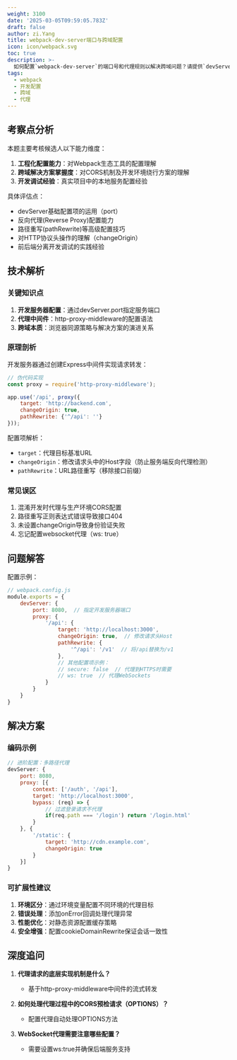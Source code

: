 ```yaml
---
weight: 3100
date: '2025-03-05T09:59:05.783Z'
draft: false
author: zi.Yang
title: webpack-dev-server端口与跨域配置
icon: icon/webpack.svg
toc: true
description: >-
  如何配置`webpack-dev-server`的端口号和代理规则以解决跨域问题？请提供`devServer.port`和`devServer.proxy`的配置示例。
tags:
  - webpack
  - 开发配置
  - 跨域
  - 代理
---
```


## 考察点分析

本题主要考核候选人以下能力维度：

1. **工程化配置能力**：对Webpack生态工具的配置理解
2. **跨域解决方案掌握度**：对CORS机制及开发环境绕行方案的理解
3. **开发调试经验**：真实项目中的本地服务配置经验

具体评估点：

- devServer基础配置项的运用（port）
- 反向代理(Reverse Proxy)配置能力
- 路径重写(pathRewrite)等高级配置技巧
- 对HTTP协议头操作的理解（changeOrigin）
- 前后端分离开发调试的实践经验

## 技术解析

### 关键知识点

1. **开发服务器配置**：通过devServer.port指定服务端口
2. **代理中间件**：http-proxy-middleware的配置语法
3. **跨域本质**：浏览器同源策略与解决方案的演进关系

### 原理剖析

开发服务器通过创建Express中间件实现请求转发：

```javascript
// 伪代码实现
const proxy = require('http-proxy-middleware');

app.use('/api', proxy({
    target: 'http://backend.com',
    changeOrigin: true,
    pathRewrite: {'^/api': ''}
}));
```

配置项解析：

- `target`：代理目标基准URL
- `changeOrigin`：修改请求头中的Host字段（防止服务端反向代理检测）
- `pathRewrite`：URL路径重写（移除接口前缀）

### 常见误区

1. 混淆开发时代理与生产环境CORS配置
2. 路径重写正则表达式错误导致接口404
3. 未设置changeOrigin导致身份验证失败
4. 忘记配置websocket代理（ws: true）

## 问题解答

配置示例：

```javascript
// webpack.config.js
module.exports = {
    devServer: {
        port: 8080,  // 指定开发服务器端口
        proxy: {
            '/api': {
                target: 'http://localhost:3000',
                changeOrigin: true,  // 修改请求头Host
                pathRewrite: {
                    '^/api': '/v1'  // 将/api替换为/v1
                },
                // 其他配置项示例：
                // secure: false  // 代理到HTTPS时需要
                // ws: true  // 代理WebSockets
            }
        }
    }
}
```

## 解决方案

### 编码示例

```javascript
// 进阶配置：多路径代理
devServer: {
    port: 8080,
    proxy: [{
        context: ['/auth', '/api'],
        target: 'http://localhost:3000',
        bypass: (req) => {
            // 过滤登录请求不代理
            if(req.path === '/login') return '/login.html'
        }
    }, {
        '/static': {
            target: 'http://cdn.example.com',
            changeOrigin: true
        }
    }]
}
```

### 可扩展性建议

1. **环境区分**：通过环境变量配置不同环境的代理目标
2. **错误处理**：添加onError回调处理代理异常
3. **性能优化**：对静态资源配置缓存策略
4. **安全增强**：配置cookieDomainRewrite保证会话一致性

## 深度追问

1. **代理请求的底层实现机制是什么？**
   - 基于http-proxy-middleware中间件的流式转发

2. **如何处理代理过程中的CORS预检请求（OPTIONS）？**
   - 配置代理自动处理OPTIONS方法

3. **WebSocket代理需要注意哪些配置？**
   - 需要设置ws:true并确保后端服务支持
